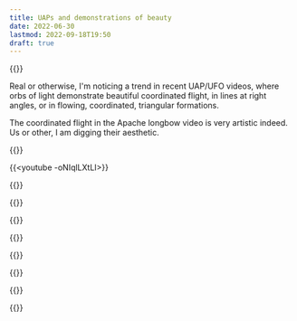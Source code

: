 ```yaml
---
title: UAPs and demonstrations of beauty
date: 2022-06-30
lastmod: 2022-09-18T19:50
draft: true
---
```


{{<youtube FxH-nLkj2Pw>}}

Real or otherwise, I'm noticing a trend in recent UAP/UFO videos, where orbs of light demonstrate beautiful coordinated flight, in lines at right angles, or in flowing, coordinated, triangular formations.   

The coordinated flight in the Apache longbow video is very artistic indeed.   Us or other, I am digging their aesthetic. 

{{<youtube pWF4yYLxy3Q>}}

{{<youtube -oNIqlLXtLI>}}

{{<youtube YLAMYG1KJAE>}}

{{<youtube RJV_fEYJSy0>}}

{{<youtube xwB6-keUyWg>}}

{{<youtube ZnAxXpJ9CEk>}}

{{<youtube NXeaW3j-fV0>}}

{{<youtube NGXUzQFwdCc>}}

{{<youtube dzGqcL_1iGY>}}

{{<youtube PTadViXlCpA>}}
